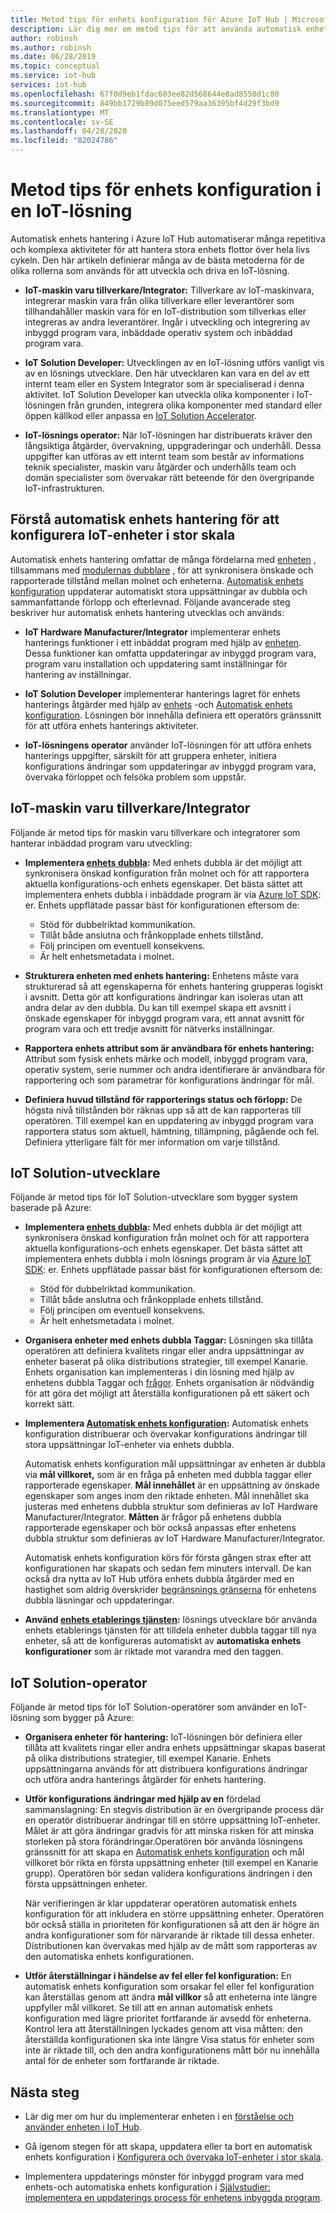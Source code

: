 ```yaml
---
title: Metod tips för enhets konfiguration för Azure IoT Hub | Microsoft Docs
description: Lär dig mer om metod tips för att använda automatisk enhets hantering för att minimera repetitiva och komplexa uppgifter som används för att hantera IoT-enheter i stor skala
author: robinsh
ms.author: robinsh
ms.date: 06/28/2019
ms.topic: conceptual
ms.service: iot-hub
services: iot-hub
ms.openlocfilehash: 67f0d9eb1fdac603ee82d568644e8ad8550d1c80
ms.sourcegitcommit: 849bb1729b89d075eed579aa36395bf4d29f3bd9
ms.translationtype: MT
ms.contentlocale: sv-SE
ms.lasthandoff: 04/28/2020
ms.locfileid: "82024786"
---
```

# <a name="best-practices-for-device-configuration-within-an-iot-solution"></a>Metod tips för enhets konfiguration i en IoT-lösning

Automatisk enhets hantering i Azure IoT Hub automatiserar många repetitiva och komplexa aktiviteter för att hantera stora enhets flottor över hela livs cykeln. Den här artikeln definierar många av de bästa metoderna för de olika rollerna som används för att utveckla och driva en IoT-lösning.

* **IoT-maskin varu tillverkare/Integrator:** Tillverkare av IoT-maskinvara, integrerar maskin vara från olika tillverkare eller leverantörer som tillhandahåller maskin vara för en IoT-distribution som tillverkas eller integreras av andra leverantörer. Ingår i utveckling och integrering av inbyggd program vara, inbäddade operativ system och inbäddad program vara.

* **IoT Solution Developer:** Utvecklingen av en IoT-lösning utförs vanligt vis av en lösnings utvecklare. Den här utvecklaren kan vara en del av ett internt team eller en System Integrator som är specialiserad i denna aktivitet. IoT Solution Developer kan utveckla olika komponenter i IoT-lösningen från grunden, integrera olika komponenter med standard eller öppen källkod eller anpassa en [IoT Solution Accelerator](/azure/iot-accelerators/).

* **IoT-lösnings operator:** När IoT-lösningen har distribuerats kräver den långsiktiga åtgärder, övervakning, uppgraderingar och underhåll. Dessa uppgifter kan utföras av ett internt team som består av informations teknik specialister, maskin varu åtgärder och underhålls team och domän specialister som övervakar rätt beteende för den övergripande IoT-infrastrukturen.

## <a name="understand-automatic-device-management-for-configuring-iot-devices-at-scale"></a>Förstå automatisk enhets hantering för att konfigurera IoT-enheter i stor skala

Automatisk enhets hantering omfattar de många fördelarna med [enheten](iot-hub-devguide-device-twins.md) , tillsammans med [modulernas dubblare](iot-hub-devguide-module-twins.md) , för att synkronisera önskade och rapporterade tillstånd mellan molnet och enheterna. [Automatisk enhets konfiguration](iot-hub-auto-device-config.md) uppdaterar automatiskt stora uppsättningar av dubbla och sammanfattande förlopp och efterlevnad. Följande avancerade steg beskriver hur automatisk enhets hantering utvecklas och används:

* **IoT Hardware Manufacturer/Integrator** implementerar enhets hanterings funktioner i ett inbäddat program med hjälp av [enheten](iot-hub-devguide-device-twins.md). Dessa funktioner kan omfatta uppdateringar av inbyggd program vara, program varu installation och uppdatering samt inställningar för hantering av inställningar.

* **IoT Solution Developer** implementerar hanterings lagret för enhets hanterings åtgärder med hjälp av [enhets](iot-hub-devguide-device-twins.md) -och [Automatisk enhets konfiguration](iot-hub-auto-device-config.md). Lösningen bör innehålla definiera ett operatörs gränssnitt för att utföra enhets hanterings aktiviteter.

* **IoT-lösningens operator** använder IoT-lösningen för att utföra enhets hanterings uppgifter, särskilt för att gruppera enheter, initiera konfigurations ändringar som uppdateringar av inbyggd program vara, övervaka förloppet och felsöka problem som uppstår.

## <a name="iot-hardware-manufacturerintegrator"></a>IoT-maskin varu tillverkare/Integrator

Följande är metod tips för maskin varu tillverkare och integratorer som hanterar inbäddad program varu utveckling:

* **Implementera [enhets dubbla](iot-hub-devguide-device-twins.md):** Med enhets dubbla är det möjligt att synkronisera önskad konfiguration från molnet och för att rapportera aktuella konfigurations-och enhets egenskaper. Det bästa sättet att implementera enhets dubbla i inbäddade program är via [Azure IoT SDK](https://github.com/Azure/azure-iot-sdks): er. Enhets uppflätade passar bäst för konfigurationen eftersom de:

    * Stöd för dubbelriktad kommunikation.
    * Tillåt både anslutna och frånkopplade enhets tillstånd.
    * Följ principen om eventuell konsekvens.
    * Är helt enhetsmetadata i molnet.

* **Strukturera enheten med enhets hantering:** Enhetens måste vara strukturerad så att egenskaperna för enhets hantering grupperas logiskt i avsnitt. Detta gör att konfigurations ändringar kan isoleras utan att andra delar av den dubbla. Du kan till exempel skapa ett avsnitt i önskade egenskaper för inbyggd program vara, ett annat avsnitt för program vara och ett tredje avsnitt för nätverks inställningar. 

* **Rapportera enhets attribut som är användbara för enhets hantering:** Attribut som fysisk enhets märke och modell, inbyggd program vara, operativ system, serie nummer och andra identifierare är användbara för rapportering och som parametrar för konfigurations ändringar för mål.

* **Definiera huvud tillstånd för rapporterings status och förlopp:** De högsta nivå tillstånden bör räknas upp så att de kan rapporteras till operatören. Till exempel kan en uppdatering av inbyggd program vara rapportera status som aktuell, hämtning, tillämpning, pågående och fel. Definiera ytterligare fält för mer information om varje tillstånd.

## <a name="iot-solution-developer"></a>IoT Solution-utvecklare

Följande är metod tips för IoT Solution-utvecklare som bygger system baserade på Azure:

* **Implementera [enhets dubbla](iot-hub-devguide-device-twins.md):** Med enhets dubbla är det möjligt att synkronisera önskad konfiguration från molnet och för att rapportera aktuella konfigurations-och enhets egenskaper. Det bästa sättet att implementera enhets dubbla i moln lösnings program är via [Azure IoT SDK](https://github.com/Azure/azure-iot-sdks): er. Enhets uppflätade passar bäst för konfigurationen eftersom de:

    * Stöd för dubbelriktad kommunikation.
    * Tillåt både anslutna och frånkopplade enhets tillstånd.
    * Följ principen om eventuell konsekvens.
    * Är helt enhetsmetadata i molnet.

* **Organisera enheter med enhets dubbla Taggar:** Lösningen ska tillåta operatören att definiera kvalitets ringar eller andra uppsättningar av enheter baserat på olika distributions strategier, till exempel Kanarie. Enhets organisation kan implementeras i din lösning med hjälp av enhetens dubbla Taggar och [frågor](iot-hub-devguide-query-language.md). Enhets organisation är nödvändig för att göra det möjligt att återställa konfigurationen på ett säkert och korrekt sätt.

* **Implementera [Automatisk enhets konfiguration](iot-hub-auto-device-config.md):** Automatisk enhets konfiguration distribuerar och övervakar konfigurations ändringar till stora uppsättningar IoT-enheter via enhets dubbla.

   Automatisk enhets konfiguration mål uppsättningar av enheten är dubbla via **mål villkoret,** som är en fråga på enheten med dubbla taggar eller rapporterade egenskaper. **Mål innehållet** är en uppsättning av önskade egenskaper som anges inom den riktade enheten. Mål innehållet ska justeras med enhetens dubbla struktur som definieras av IoT Hardware Manufacturer/Integrator. **Måtten** är frågor på enhetens dubbla rapporterade egenskaper och bör också anpassas efter enhetens dubbla struktur som definieras av IoT Hardware Manufacturer/Integrator.

   Automatisk enhets konfiguration körs för första gången strax efter att konfigurationen har skapats och sedan fem minuters intervall. De kan också dra nytta av IoT Hub utföra enhets dubbla åtgärder med en hastighet som aldrig överskrider [begränsnings gränserna](iot-hub-devguide-quotas-throttling.md) för enhetens dubbla läsningar och uppdateringar.

* **Använd [enhets etablerings tjänsten](../iot-dps/how-to-manage-enrollments.md):** lösnings utvecklare bör använda enhets etablerings tjänsten för att tilldela enheter dubbla taggar till nya enheter, så att de konfigureras automatiskt av **automatiska enhets konfigurationer** som är riktade mot varandra med den taggen. 

## <a name="iot-solution-operator"></a>IoT Solution-operator

Följande är metod tips för IoT Solution-operatörer som använder en IoT-lösning som bygger på Azure:

* **Organisera enheter för hantering:** IoT-lösningen bör definiera eller tillåta att kvalitets ringar eller andra enhets uppsättningar skapas baserat på olika distributions strategier, till exempel Kanarie. Enhets uppsättningarna används för att distribuera konfigurations ändringar och utföra andra hanterings åtgärder för enhets hantering.

* **Utför konfigurations ändringar med hjälp av en** fördelad sammanslagning:  En stegvis distribution är en övergripande process där en operatör distribuerar ändringar till en större uppsättning IoT-enheter. Målet är att göra ändringar gradvis för att minska risken för att minska storleken på stora förändringar.Operatören bör använda lösningens gränssnitt för att skapa en [Automatisk enhets konfiguration](iot-hub-auto-device-config.md) och mål villkoret bör rikta en första uppsättning enheter (till exempel en Kanarie grupp). Operatören bör sedan validera konfigurations ändringen i den första uppsättningen enheter.

   När verifieringen är klar uppdaterar operatören automatisk enhets konfiguration för att inkludera en större uppsättning enheter. Operatören bör också ställa in prioriteten för konfigurationen så att den är högre än andra konfigurationer som för närvarande är riktade till dessa enheter. Distributionen kan övervakas med hjälp av de mått som rapporteras av den automatiska enhets konfigurationen.

* **Utför återställningar i händelse av fel eller fel konfiguration:**  En automatisk enhets konfiguration som orsakar fel eller fel konfiguration kan återställas genom att ändra **mål villkor** så att enheterna inte längre uppfyller mål villkoret. Se till att en annan automatisk enhets konfiguration med lägre prioritet fortfarande är avsedd för enheterna. Kontrol lera att återställningen lyckades genom att visa måtten: den återställda konfigurationen ska inte längre Visa status för enheter som inte är riktade till, och den andra konfigurationens mått bör nu innehålla antal för de enheter som fortfarande är riktade.

## <a name="next-steps"></a>Nästa steg

* Lär dig mer om hur du implementerar enheten i en [förståelse och använder enheten i IoT Hub](iot-hub-devguide-device-twins.md).

* Gå igenom stegen för att skapa, uppdatera eller ta bort en automatisk enhets konfiguration i [Konfigurera och övervaka IoT-enheter i stor skala](iot-hub-auto-device-config.md).

* Implementera uppdaterings mönster för inbyggd program vara med enhets-och automatiska enhets konfiguration i [Självstudier: implementera en uppdaterings process för enhetens inbyggda program](tutorial-firmware-update.md).
